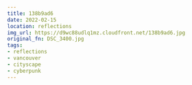 ```yaml
---
title: 138b9ad6
date: 2022-02-15
location: reflections
img_url: https://d9wc88udlq1mz.cloudfront.net/138b9ad6.jpg
original_fn: DSC_3400.jpg
tags:
- reflections
- vancouver
- cityscape
- cyberpunk
---
```

